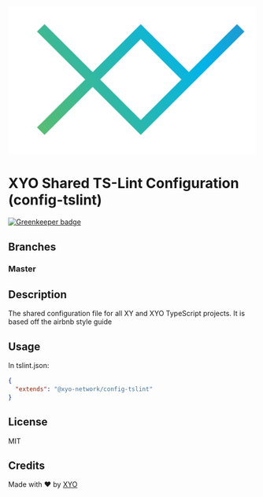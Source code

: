 ![Logo](xylogo.png)

# XYO Shared TS-Lint Configuration (config-tslint)

[![Greenkeeper badge](https://badges.greenkeeper.io/XYOracleNetwork/config-tslint.svg?token=ccd0a80abb8616731f03bb37d6528d94b4d1a9626ce7b8be2da3c2d13de9d8ae&ts=1542147540166)](https://greenkeeper.io/)

## Branches

### Master

## Description

The shared configuration file for all XY and XYO TypeScript projects. It is based off the airbnb style guide

## Usage

In tslint.json:

```json
{
  "extends": "@xyo-network/config-tslint"
}
```

## License

MIT

## Credits

Made with ❤️
by [XYO](https://xyo.network)